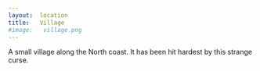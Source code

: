 ```yaml
---
layout:  location
title:   Village
#image:   village.png
---
```



A small village along the North coast.
It has been hit hardest by this strange curse.






